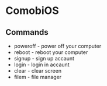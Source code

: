 # ComobiOS
## Commands
* poweroff - power off your computer
* reboot - reboot your computer
* signup - sign up accaunt
* login - login in accaunt
* clear - clear screen
* filem - file manager
